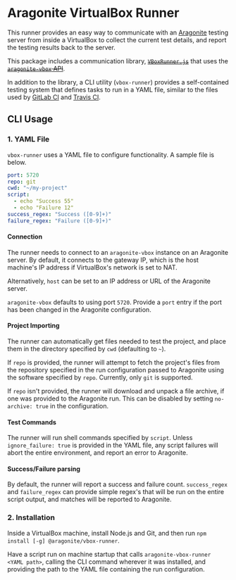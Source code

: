 # Aragonite VirtualBox Runner

This runner provides an easy way to communicate with an [Aragonite][] testing server from inside a VirtualBox to collect
the current test details, and report the testing results back to the server.

This package includes a communication library, ~~[`VBoxRunner.js`][]~~ that uses the ~~[`aragonite-vbox` API][]~~.

In addition to the library, a CLI utility (`vbox-runner`) provides a self-contained testing system that defines tasks to
run in a YAML file, similar to the files used by [GitLab CI][] and [Travis CI][].

## CLI Usage

### 1. YAML File

`vbox-runner` uses a YAML file to configure functionality.  A sample file is below.

```yml
port: 5720
repo: git
cwd: "~/my-project"
script:
  - echo "Success 55"
  - echo "Failure 12"
success_regex: "Success ([0-9]+)"
failure_regex: "Failure ([0-9]+)"
```

#### Connection

The runner needs to connect to an `aragonite-vbox` instance on an Aragonite server.  By default, it connects to the
gateway IP, which is the host machine's IP address if VirtualBox's network is set to NAT.

Alternatively, `host` can be set to an IP address or URL of the Aragonite server.

`aragonite-vbox` defaults to using port `5720`.  Provide a `port` entry if the port has been changed in the Aragonite
configuration.

#### Project Importing

The runner can automatically get files needed to test the project, and place them in the directory specified by `cwd`
(defaulting to `~`).

If `repo` is provided, the runner will attempt to fetch the project's files from the repository specified in the run
configuration passed to Aragonite using the software specified by `repo`.  Currently, only `git` is supported.

If `repo` isn't provided, the runner will download and unpack a file archive, if one was provided to the Aragonite run.
This can be disabled by setting `no-archive: true` in the configuration.

#### Test Commands

The runner will run shell commands specified by `script`.  Unless `ignore_failure: true` is provided in the YAML file,
any script failures will abort the entire environment, and report an error to Aragonite.

#### Success/Failure parsing

By default, the runner will report a success and failure count.  `success_regex` and `failure_regex` can provide simple
regex's that will be run on the entire script output, and matches will be reported to Aragonite.

### 2. Installation

Inside a VirtualBox machine, install Node.js and Git, and then run `npm install [-g] @aragonite/vbox-runner`.

Have a script run on machine startup that calls `aragonite-vbox-runner <YAML path>`, calling the CLI command wherever it
was installed, and providing the path to the YAML file containing the run configuration.

[Aragonite]: https://github.com/rweda/aragonite
[`VBoxRunner.js`]: https://rweda.github.io/aragonite-vbox-runner
[`aragonite-vbox` API]: https://rweda.github.io/aragonite
[GitLab CI]: https://about.gitlab.com/gitlab-ci/
[Travis CI]: https://travis-ci.org/
